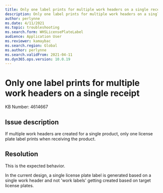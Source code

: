 ```yaml
---
title: Only one label prints for multiple work headers on a single receipt
description: Only one label prints for multiple work headers on a single receipt
author: perlynne
ms.date: 4/11/2021
ms.topic: troubleshooting
ms.search.form: WHSLicensePlateLabel
audience: Application User
ms.reviewer: kamaybac
ms.search.region: Global
ms.author: perlynne
ms.search.validFrom: 2021-04-11
ms.dyn365.ops.version: 10.0.19
---
```


# Only one label prints for multiple work headers on a single receipt

KB Number: 4614667

## Issue description

If multiple work headers are created for a single product, only one license plate label prints when receiving the product.

## Resolution

This is the expected behavior.
<!--KFM: The following sentence doesn't make sense. Please revise. -->
In the current design, a single license plate label is generated based on a single work header and not 'work labels' getting created based on target license plates.
